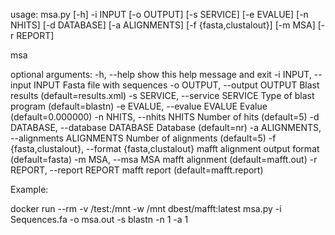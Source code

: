 usage: msa.py [-h] -i INPUT [-o OUTPUT] [-s SERVICE] [-e EVALUE] [-n NHITS] [-d DATABASE] [-a ALIGNMENTS] [-f {fasta,clustalout}] [-m MSA] [-r REPORT]

msa

optional arguments:
  -h, --help                                      show this help message and exit
  -i INPUT, --input INPUT                         Fasta file with sequences
  -o OUTPUT, --output OUTPUT                      Blast results (default=results.xml)
  -s SERVICE, --service SERVICE                   Type of blast program (default=blastn)
  -e EVALUE, --evalue EVALUE                      Evalue (default=0.000000)
  -n NHITS, --nhits NHITS                         Number of hits (default=5)
  -d DATABASE, --database DATABASE                Database (default=nr)
  -a ALIGNMENTS, --alignments ALIGNMENTS          Number of alignments (default=5)
  -f {fasta,clustalout}, --format {fasta,clustalout}
                                                  mafft alignment output format (default=fasta)
  -m MSA, --msa MSA                               mafft alignment (default=mafft.out)
  -r REPORT, --report REPORT                      mafft report (default=mafft.report)


Example:

docker run --rm -v /test:/mnt -w /mnt dbest/mafft:latest msa.py -i Sequences.fa -o msa.out -s blastn -n 1 -a 1